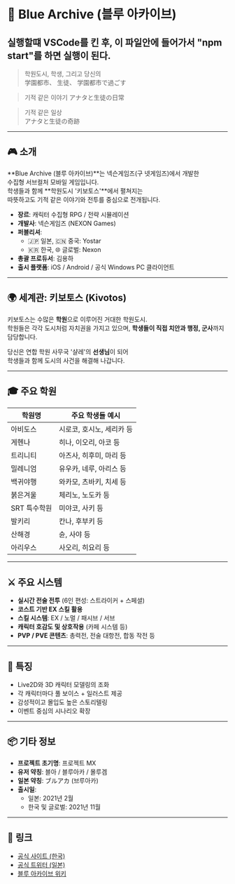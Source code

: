 # 💙 Blue Archive (블루 아카이브)

실행할떄 VSCode를 킨 후, 이 파일안에 들어가서 "npm start"를 하면 실행이 된다.
---

> 학원도시, 학생, 그리고 당신의  
> 学園都市、 生徒、 学園都市で過ごす  

> 기적 같은 이야기
> アナタと生徒の日常

> 기적 같은 일상  
> アナタと生徒の奇跡

---

## 🎮 소개

**Blue Archive (블루 아카이브)**는 넥슨게임즈(구 넷게임즈)에서 개발한  
수집형 서브컬처 모바일 게임입니다.  
학생들과 함께 **학원도시 '키보토스'**에서 펼쳐지는  
따뜻하고도 기적 같은 이야기와 전투를 중심으로 전개됩니다.

- **장르**: 캐릭터 수집형 RPG / 전략 시뮬레이션
- **개발사**: 넥슨게임즈 (NEXON Games)
- **퍼블리셔**:
  - 🇯🇵 일본, 🇨🇳 중국: Yostar
  - 🇰🇷 한국, 🌐 글로벌: Nexon
- **총괄 프로듀서**: 김용하
- **출시 플랫폼**: iOS / Android / 공식 Windows PC 클라이언트

---

## 🌍 세계관: 키보토스 (Kivotos)

키보토스는 수많은 **학원**으로 이루어진 거대한 학원도시.  
학원들은 각각 도시처럼 자치권을 가지고 있으며, **학생들이 직접 치안과 행정, 군사**까지 담당합니다.

당신은 연합 학원 사무국 '샬레'의 **선생님**이 되어  
학생들과 함께 도시의 사건을 해결해 나갑니다.

---

## 🎓 주요 학원

| 학원명      | 주요 학생들 예시 |
|------------|------------------|
| 아비도스   | 시로코, 호시노, 세리카 등 |
| 게헨나     | 히나, 이오리, 아코 등 |
| 트리니티   | 아즈사, 히후미, 마리 등 |
| 밀레니엄   | 유우카, 네루, 아리스 등 |
| 백귀야행   | 와카모, 츠바키, 치세 등 |
| 붉은겨울   | 체리노, 노도카 등 |
| SRT 특수학원 | 미야코, 사키 등 |
| 발키리     | 칸나, 후부키 등 |
| 산해경     | 슌, 사야 등 |
| 아리우스   | 사오리, 히요리 등 |

---

## ⚔️ 주요 시스템

- **실시간 전술 전투** (6인 편성: 스트라이커 + 스페셜)
- **코스트 기반 EX 스킬 활용**
- **스킬 시스템**: EX / 노멀 / 패시브 / 서브
- **캐릭터 호감도 및 상호작용** (카페 시스템 등)
- **PVP / PVE 콘텐츠**: 총력전, 전술 대항전, 합동 작전 등

---

## 🎨 특징

- Live2D와 3D 캐릭터 모델링의 조화
- 각 캐릭터마다 풀 보이스 + 일러스트 제공
- 감성적이고 몰입도 높은 스토리텔링
- 이벤트 중심의 시나리오 확장

---

## 📦 기타 정보

- **프로젝트 초기명**: 프로젝트 MX
- **유저 약칭**: 블아 / 블루아카 / 몰루겜
- **일본 약칭**: ブルアカ (브루아카)
- **출시일**:
  - 일본: 2021년 2월
  - 한국 및 글로벌: 2021년 11월

---

## 🔗 링크

- [공식 사이트 (한국)](https://bluearchive.nexon.com)
- [공식 트위터 (일본)](https://twitter.com/Blue_ArchiveJP)
- [블루 아카이브 위키](https://namu.wiki/w/블루%20아카이브)